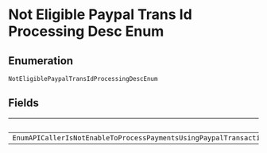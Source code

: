 
# Not Eligible Paypal Trans Id Processing Desc Enum

## Enumeration

`NotEligiblePaypalTransIdProcessingDescEnum`

## Fields

| Name |
|  --- |
| `EnumAPICallerIsNotEnableToProcessPaymentsUsingPaypalTransactionIdPleaseContactCustomerSupportToRequestPermissionsToProcessTransactionsWithPayPalTransactionID` |

